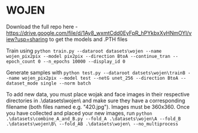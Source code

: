 # WOJEN

Download the full repo here - https://drive.google.com/file/d/1Ay8_wxmtCdd0EyFpR_hPYkbxXyHNmOYl/view?usp=sharing to get the models and .PTH files

Train using `python train.py --dataroot datasets\wojen --name wojen_pix2pix --model pix2pix --direction BtoA --continue_tran --epoch_count 0 --n_epochs 10000 --display_id 0`

Generate samples with `python test.py --dataroot datsets\wojen\trainB --name wojen_pix2pix --model test --netG unet_256 --direction BtoA --dataset_mode single --norm batch`

To add new data, you must place wojak and face images in their respective directories in .\datasets\wojen\ and make sure they have a corresponding filename (both files named e.g. "420.jpg"). Images must be 360x360. Once you have collected and placed your new images, run `python .\datasets\combine_A_and_B.py --fold_A .\datasets\wojen\A --fold_B .\datasets\wojen\B\ --fold_AB .\datasets\wojen\ --no_multiprocess`
